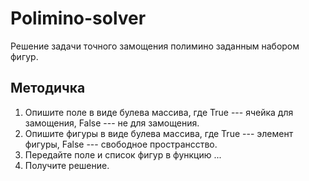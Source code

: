 # Polimino-solver
Решение задачи точного замощения полимино заданным набором фигур.

## Методичка
1. Опишите поле в виде булева массива, где True --- ячейка для замощения, False --- не для замощения.
2. Опишите фигуры в виде булева массива, где True --- элемент фигуры, False --- свободное пространсство.
3. Передайте поле и список фигур в функцию ...
4. Получите решение.
